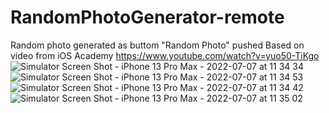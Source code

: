 # RandomPhotoGenerator-remote
Random photo generated as buttom "Random Photo" pushed 
Based on video from iOS Academy https://www.youtube.com/watch?v=yuo50-TiKgo
![Simulator Screen Shot - iPhone 13 Pro Max - 2022-07-07 at 11 34 34](https://user-images.githubusercontent.com/64162767/177742790-440f0550-94a1-4764-ade2-e9de4123ee9d.png)
![Simulator Screen Shot - iPhone 13 Pro Max - 2022-07-07 at 11 34 53](https://user-images.githubusercontent.com/64162767/177742805-b077a42e-e4e2-484d-bd3e-685cadb79bea.png)
![Simulator Screen Shot - iPhone 13 Pro Max - 2022-07-07 at 11 34 42](https://user-images.githubusercontent.com/64162767/177742825-455d633f-bf79-42f2-8b78-b723db180455.png)
![Simulator Screen Shot - iPhone 13 Pro Max - 2022-07-07 at 11 35 02](https://user-images.githubusercontent.com/64162767/177742840-ef2fa819-8928-439f-b9d0-e41bb115447c.png)
